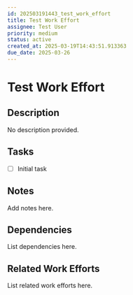 ```yaml
---
id: 202503191443_test_work_effort
title: Test Work Effort
assignee: Test User
priority: medium
status: active
created_at: 2025-03-19T14:43:51.913363
due_date: 2025-03-26
---
```


# Test Work Effort

## Description
No description provided.

## Tasks
- [ ] Initial task

## Notes
Add notes here.

## Dependencies
List dependencies here.

## Related Work Efforts
List related work efforts here.